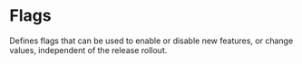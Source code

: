 <!-- Copyright Yahoo. Licensed under the terms of the Apache 2.0 license. See LICENSE in the project root. -->
<!-- Copyright Vespa.ai. Licensed under the terms of the Apache 2.0 license. See LICENSE in the project root. -->
# Flags
Defines flags that can be used to enable or disable new features, or change
values, independent of the release rollout.
